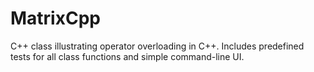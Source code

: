 # MatrixCpp

C++ class illustrating operator overloading in C++. Includes predefined tests for all class functions and simple command-line UI.